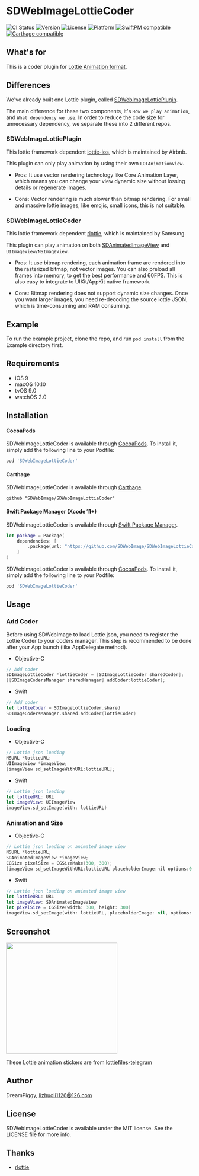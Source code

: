 # SDWebImageLottieCoder

[![CI Status](https://img.shields.io/travis/SDWebImage/SDWebImageLottieCoder.svg?style=flat)](https://travis-ci.org/SDWebImage/SDWebImageLottieCoder)
[![Version](https://img.shields.io/cocoapods/v/SDWebImageLottieCoder.svg?style=flat)](https://cocoapods.org/pods/SDWebImageLottieCoder)
[![License](https://img.shields.io/cocoapods/l/SDWebImageLottieCoder.svg?style=flat)](https://cocoapods.org/pods/SDWebImageLottieCoder)
[![Platform](https://img.shields.io/cocoapods/p/SDWebImageLottieCoder.svg?style=flat)](https://cocoapods.org/pods/SDWebImageLottieCoder)
[![SwiftPM compatible](https://img.shields.io/badge/SwiftPM-compatible-brightgreen.svg?style=flat)](https://swift.org/package-manager/)
[![Carthage compatible](https://img.shields.io/badge/Carthage-compatible-4BC51D.svg?style=flat)](https://github.com/SDWebImage/SDWebImageLottieCoder)

## What's for

This is a coder plugin for [Lottie Animation format](https://airbnb.design/lottie/).

## Differences

We've already built one Lottie plugin, called [SDWebImageLottiePlugin](https://github.com/SDWebImage/SDWebImageLottiePlugin).

The main difference for these two components, it's `How we play animation`, and `What dependency we use`. In order to reduce the code size for unnecessary dependency, we separate these into 2 different repos.

### SDWebImageLottiePlugin

This lottie framework dependent [lottie-ios](https://github.com/airbnb/lottie-ios), which is maintained by Airbnb.

This plugin can only play animation by using their own `LOTAnimationView`.

+ Pros: It use vector rendering technology like Core Animation Layer, which means you can change your view dynamic size without lossing details or regenerate images.

+ Cons: Vector rendering is much slower than bitmap rendering. For small and massive lottie images, like emojis, small icons, this is not suitable.

### SDWebImageLottieCoder

This lottie framework dependent [rlottie](https://github.com/Samsung/rlottie), which is maintained by Samsung.

This plugin can play animation on both [SDAnimatedImageView](https://github.com/SDWebImage/SDWebImage/wiki/Advanced-Usage#animated-image-50) and `UIImageView/NSImageView`.

+ Pros: It use bitmap rendering, each animation frame are rendered into the rasterized bitmap, not vector images. You can also preload all frames into memory, to get the best performance and 60FPS. This is also easy to integrate to UIKit/AppKit native framework.

+ Cons: Bitmap rendering does not support dynamic size changes. Once you want larger images, you need re-decoding the source lottie JSON, which is time-consuming and RAM consuming.

## Example

To run the example project, clone the repo, and run `pod install` from the Example directory first.

## Requirements

+ iOS 9
+ macOS 10.10
+ tvOS 9.0
+ watchOS 2.0

## Installation

#### CocoaPods
SDWebImageLottieCoder is available through [CocoaPods](https://cocoapods.org). To install
it, simply add the following line to your Podfile:

```ruby
pod 'SDWebImageLottieCoder'
```

#### Carthage

SDWebImageLottieCoder is available through [Carthage](https://github.com/Carthage/Carthage).

```
github "SDWebImage/SDWebImageLottieCoder"
```

#### Swift Package Manager (Xcode 11+)

SDWebImageLottieCoder is available through [Swift Package Manager](https://swift.org/package-manager).

```swift
let package = Package(
    dependencies: [
        .package(url: "https://github.com/SDWebImage/SDWebImageLottieCoder.git", from: "0.1")
    ]
)
```

SDWebImageLottieCoder is available through [CocoaPods](https://cocoapods.org). To install
it, simply add the following line to your Podfile:

```ruby
pod 'SDWebImageLottieCoder'
```

## Usage

### Add Coder

Before using SDWebImage to load Lottie json, you need to register the Lottie Coder to your coders manager. This step is recommended to be done after your App launch (like AppDelegate method).

+ Objective-C

```objective-c
// Add coder
SDImageLottieCoder *lottieCoder = [SDImageLottieCoder sharedCoder];
[[SDImageCodersManager sharedManager] addCoder:lottieCoder];
```

+ Swift

```swift
// Add coder
let lottieCoder = SDImageLottieCoder.shared
SDImageCodersManager.shared.addCoder(lottieCoder)
```

### Loading

+ Objective-C

```objective-c
// Lottie json loading
NSURL *lottieURL;
UIImageView *imageView;
[imageView sd_setImageWithURL:lottieURL];
```

+ Swift

```swift
// Lottie json loading
let lottieURL: URL
let imageView: UIImageView
imageView.sd_setImage(with: lottieURL)
```

### Animation and Size

+ Objective-C

```objective-c
// Lottie json loading on animated image view
NSURL *lottieURL;
SDAnimatedImageView *imageView;
CGSize pixelSize = CGSizeMake(300, 300);
[imageView sd_setImageWithURL:lottieURL placeholderImage:nil options:0 context:@{SDWebImageThumbnailPixelSize:@(pixelSize)}];
```

+ Swift

```swift
// Lottie json loading on animated image view
let lottieURL: URL
let imageView: SDAnimatedImageView
let pixelSize = CGSize(width: 300, height: 300)
imageView.sd_setImage(with: lottieURL, placeholderImage: nil, options: [], contrext: [.thumbnailPixelSize : pixelSize])
```

## Screenshot

<img src="https://raw.githubusercontent.com/SDWebImage/SDWebImageLottieCoder/master/Example/Screenshot/LottieDemo.png" width="300" />

These Lottie animation stickers are from [lottiefiles-telegram](https://lottiefiles.com/animated-stickers/animated-contest-4-at-tgsticker)

## Author

DreamPiggy, lizhuoli1126@126.com

## License

SDWebImageLottieCoder is available under the MIT license. See the LICENSE file for more info.

## Thanks

+ [rlottie](https://github.com/Samsung/rlottie)